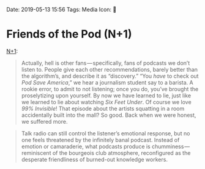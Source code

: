 Date: 2019-05-13 15:56
Tags: Media
Icon: 🔗

# Friends of the Pod (N+1)



[N+1](https://nplusonemag.com/issue-34/the-intellectual-situation/friends-of-the-pod/):

> Actually, hell is other fans — specifically, fans of podcasts we don’t listen to. People give each other recommendations, barely better than the algorithm’s, and describe it as “discovery.” “You *have* to check out *Pod Save America*,” we hear a journalism student say to a barista. A rookie error, to admit to not listening; once you do, you’ve brought the proselytizing upon yourself. By now we have learned to lie, just like we learned to lie about watching *Six Feet Under*. Of course we love *99% Invisible*! That episode about the artists squatting in a room accidentally built into the mall? So good. Back when we were honest, we suffered more.

> Talk radio can still control the listener’s emotional response, but no one feels threatened by the infinitely banal podcast. Instead of emotion or camaraderie, what podcasts produce is chumminess — reminiscent of the bourgeois club atmosphere, reconfigured as the desperate friendliness of burned-out knowledge workers.
